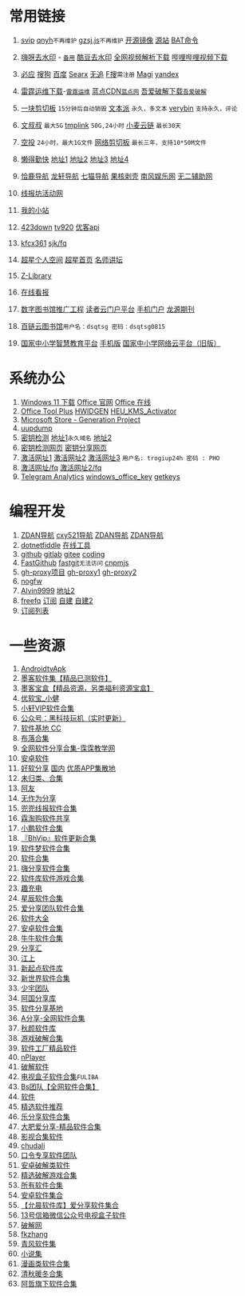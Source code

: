 ﻿# 常用链接
1. [svip](./svip/index.html)
[qnyh](./qnyh/index.html)`不再维护`
[gzsj.js](./gzsj/tempermonkey.js)`不再维护`
[开源镜像](?./md/mirror.md) [源站](https://gitee.com/gsls200808/chinese-opensource-mirror-site)
[BAT命令](?./md/bat.md)
1. [嗨呀去水印](http://haiya365.com/) - [`备用`](http://haiya365.com/)
[酷豆去水印](https://dy.kukutool.com/)
[全网视频解析下载](http://www.qshuiyin.com/)
[哔哩哔哩视频下载](https://bilibili.iiilab.com/)

1. [必应](https://www.bing.com/)
[搜狗](https://www.sogou.com/)
[百度](https://www.baidu.com/)
[Searx](https://searx.space/)
[无追](https://www.wuzhuiso.com)
[F搜](https://fsofso.com/)`需注册`
[Magi](https://magi.com/)
[yandex](https://yandex.com/)
1. [雷霆运维下载](https://soft.l-t.top/)-[`雷霆运维`](https://l-t.top/)
[蓝点CDN](https://dl.lancdn.com/landian)[`蓝点网`](https://www.landian.vip/)
[吾爱破解下载](https://down.52pojie.cn/)[`吾爱破解`](https://www.52pojie.cn/)
1. [一块剪切板](https://ykjtb.com/) `15分钟后自动销毁`
[文本派](https://txtpad.cn/) `永久，多文本`
[verybin](https://www.verybin.com/) `支持永久，评论`
1. [文叔叔](https://www.wenshushu.cn) `最大5G`
[tmplink](https://app.tmp.link/) `50G,24小时`
[小麦云链](https://ftpod.cn/) `最长30天`
1. [空投](https://airportal.cn/) `24小时，最大1G文件`
[网络剪切板](https://netcut.cn/) `最长三年，支持10*50M文件`
1. [懒得勤快](https://github.com/ldqk)
[地址1](https://ldqk.org)
[地址2](https://masuit.com)
[地址3](https://masuit.tk)
[地址4](https://ldqk.tk)
1. [恰鹿导航](https://hao.qialu999.com)
[龙轩导航](http://ilxdh.com)
[七猫导航](https://www.qimaow.com/)
[果核剥壳](https://www.ghxi.com/)
[南风娱乐网](https://www.nanfengyl.com)
[无二辅助网](https://www.52fzg.com)
1. [线报坊活动网](http://www.52xbf.com)
1. [我的小站](https://www.pan666.cn/)
1. [423down](https://www.423down.com)
[tv920](https://www.tv920.com/)
[优客api](http://api.iyk0.com/)
1. [kfcx361](http://www.kfcx361.com/)
[sjk/fq](http://site3.sjk.space/)
1. [超星个人空间](http://i.chaoxing.com/)
[超星首页](https://www.chaoxing.com/)
[名师讲坛](https://pro.superlib.com/pc/home/index)
1. [Z-Library](https://zh.fr1lib.org/)
1. [在线看报](http://www.53bk.com/baokan/)
1. [数字图书馆推广工程](http://www.ndlib.cn/)
[读者云门户平台](http://read.nlc.cn/user/index)
[手机门户](http://m.nlc.cn/)
[龙源期刊](http://nlc.vip.qikan.cn/text/text.aspx)
1. [百链云图书馆](http://lib.gdufe.edu.cn/digitalresource/linkProxy.htm?id=61000000281&resourceId=275)`用户名：dsqtsg 密码：dsqtsg0815`
1. [国家中小学智慧教育平台](https://www.zxx.edu.cn/)
[手机版](https://h5.zxx.edu.cn/)
[国家中小学网络云平台（旧版）](https://ykt.eduyun.cn/)

# 系统办公
1. [Windows 11 下载](https://www.microsoft.com/zh-cn/software-download/windows11)
[Office 官网](https://www.microsoft.com/zh-cn/microsoft-365)
[Office 在线](https://www.office.com/)
1. [Office Tool Plus](https://otp.landian.vip/zh-cn/)
[HWIDGEN](https://dl.lancdn.com/landian/software/HWIDGEN/)
[HEU_KMS_Activator](https://github.com/zbezj/HEU_KMS_Activator/releases)
1. [Microsoft Store - Generation Project](https://store.rg-adguard.net)
1. [uupdump](https://proxied.uupdump.net/)
1. [密钥检测](https://github.com/FHWWC/KeyCheck)
[地址1](https://pkeytools.azurewebsites.net)`永久域名`
[地址2](https://pkeytool.live)
1. [密钥检测网页](https://webact.185.hk/mskey.php)
[密钥分享网页](https://webact.185.hk/sharedkey.php)
1. [激活网址1](https://getcid.cn)
[激活网址2](http://tool.zhihupe.com/getcid.html)
[激活网址3](http://khoatoantin.com/cidms) `用户名: trogiup24h 密码 : PHO`
1. [激活网址/fq](https://microsoft.gointeract.io/interact/index?interaction=1461173234028-3884f8602eccbe259104553afa8415434b4581-05d1&accountId=microsoft&loadFrom=CDN&appkey=196de13c-e946-4531-98f6-2719ec8405ce&Language=English&name=pana&CountryCode=en-US&Click%20To%20Call%20Caller%20Id=+17142064889&startedFromSmsToken=3jUenpr&dnis=26&token=0Yr8Nd)
[激活网址2/fq](https://microsoft.gointeract.io/interact/index?interaction=1461173234028-3884f8602eccbe259104553afa8415434b4581-05d1&accountId=microsoft&appkey=196de13c-e946-4531-98f6-2719ec8405ce&Language=CN&CountryCode=cn&CountryLanguage=CN&Click%20To%20Call%20Caller%20Id=+31620950938&startedFromSmsToken=voZAx6D&token=DWON8k)
1. [Telegram Analytics](https://tgstat.ru/en/channel)
[windows_office_key](https://tgstat.ru/en/channel/@windows_office_key)
[getkeys](https://tgstat.ru/en/channel/@getkeys)

# 编程开发
1. [ZDAN导航](https://www.zdzn.net/)
[cxy521导航](https://cxy521.com/)
[ZDAN导航](https://www.zdzn.net/)
[ZDAN导航](https://www.zdzn.net/)
1. [dotnetfiddle](https://dotnetfiddle.net/)
[在线工具](https://tool.lu/)
1. [github](https://github.com/)
[gitlab](https://gitlab.com/explore/projects/trending)
[gitee](https://gitee.com/)
[coding](https://coding.net/)
1. [FastGithub](https://github.com/dotnetcore/FastGithub/)
[fastgit](https://hub.fastgit.org/)`无法访问`
[cnpmjs](https://github.com.cnpmjs.org/)
1. [gh-proxy项目](https://github.com/hunshcn/gh-proxy)
[gh-proxy1](https://gh.api.99988866.xyz)
[gh-proxy2](https://ghproxy.com/)
1. [nogfw](https://github.com/gfw-breaker/nogfw)
1. [Alvin9999](https://github.com/Alvin9999/new-pac/wiki)
[地址2](http://tr1.freeair888.club)
1. [freefq](https://github.com/freefq/free)
[订阅](https://raw.fastgit.org/freefq/free/master/v2)
[自建](https://j.bulink.xyz)
[自建2](https://js.bulink.xyz)
1. [订阅列表](https://github.com/du5/free/blob/master/sub.list)


# 一些资源 
1. [AndroidtvApk](https://www.lanzoux.com/b0f1944aj)
1. [墨客软件集【精品已测软件】](https://www.lanzoux.com/b00mgdwcb)
1. [墨客宝盒【精品资源，另类福利资源宝盒】](https://www.lanzoux.com/b00mhulgh)
1. [优软宝_小健](https://www.lanzoux.com/u/xiaojian68)
1. [小轩VIP软件合集](https://www.lanzoux.com/b76826)
1. [公众号：黑科技玩机（实时更新）](https://www.lanzoux.com/b281858)
1. [软件基地 CC](https://www.lanzoux.com/u/CC%E8%BD%AF%E4%BB%B6%E5%9F%BA%E5%9C%B0)
1. [布落合集](https://www.lanzoux.com/b931212)
1. [全网软件分享合集-霂霂教学网](https://www.lanzoux.com/b677358)
1. [安卓软件](https://www.lanzoux.com/b471209)
1. [好软分享](https://github.com/yoyodadada/haoruanfenxiang)
[国内](https://gitee.com/realyoyodadada/haoruanfenxiang)
[优质APP集散地](https://www.lanzoux.com/u/yoyodadada)
1. [未归类、合集](https://www.lanzoux.com/b01b01h9a)
1. [阿友](https://www.lanzoux.com/u/aybaba)
1. [无作为分享](https://www.lanzoux.com/u/wuzuowei)
1. [兜兜线报软件合集](https://www.lanzoux.com/b133841)
1. [霖淘购软件共享](https://www.lanzoux.com/b252370)
1. [小鹏软件合集](http://www.lanzoux.com/u/xiaopengi)
1. [『BhVip』软件更新合集](http://www.lanzoux.com/u/%E5%BD%AA%E7%85%8Cqq1846055318)
1. [软件梦软件合集](https://www.lanzoux.com/u/Hicro)
1. [软件合集](http://www.lanzoux.com/u/9383679)
1. [嗨分享软件合集](https://www.lanzoux.com/u/%E6%8B%BD%E6%8B%BD)
1. [软件库软件游戏合集](https://www.lanzoux.com/u/rjk)
1. [趣充电](https://www.lanzoux.com/u/memedawq)
1. [星辰软件合集](https://www.lanzoux.com/u/azsoft)
1. [爱分享团队软件合集](https://www.lanzoux.com/u/zqf000)
1. [软件大全](https://www.lanzoux.com/u/296742969)
1. [安卓软件合集](https://www.lanzoux.com/u/langman666)
1. [牛牛软件合集](http://www.lanzoux.com/u/36277009)
1. [分享汇](https://www.lanzoux.com/u/jiek)
1. [江上](https://www.lanzoux.com/u/%E6%B1%9F%E4%B8%8A)
1. [新起点软件库](https://www.lanzoux.com/u/xinqidian)
1. [新世界软件合集](https://www.lanzoux.com/u/adminqizhu)
1. [少宇团队](https://www.lanzoux.com/u/shaoyu)
1. [阿国分享库](https://www.lanzoux.com/u/aguo)
1. [软件分享基地](https://www.lanzoux.com/u/aiwange)
1. [A分享-全网软件合集](https://www.lanzoux.com/b205552)
1. [秋颜软件库](https://www.lanzoux.com/b341705)
1. [游戏破解合集](https://www.lanzoux.com/b654140)
1. [软件工厂精品软件](https://www.lanzoux.com/u/sg88)
1. [nPlayer](https://www.lanzoux.com/b0cpu28tc)
1. [破解软件](https://www.lanzoux.com/b838976)
1. [电视盒子软件合集](https://www.lanzoux.com/b07xdohkf#FULIBA)`FULIBA`
1. [Bs团队【全网软件合集】](https://www.lanzoux.com/b93256)
1. [软件](https://www.lanzoux.com/b174576)
1. [精选软件推荐](https://www.lanzoux.com/b221497)
1. [乐分享软件合集](https://www.lanzoux.com/b215476)
1. [大肥爱分享-精品软件合集](https://www.lanzoux.com/u/qianxun8)
1. [影视合集软件](https://www.lanzoux.com/b0jrkv4b)
1. [chudali](https://www.lanzoux.com/u/chudali)
1. [口令专享软件团队](https://www.lanzoux.com/b240011)
1. [安卓破解类软件](https://www.lanzoux.com/b828085)
1. [精选破解游戏合集](https://www.lanzoux.com/b888887)
1. [所有软件合集](https://www.lanzoux.com/b165784)
1. [安卓软件集合](https://www.lanzoux.com/b94326)
1. [【允晨软件库】爱分享软件集合](https://www.lanzoux.com/b54212)
1. [13号信箱微信公众号电视盒子软件](https://www.lanzoux.com/b167839)
1. [破解网](http://www.lanzoux.com/u/ygtq)
1. [fkzhang](https://www.lanzoux.com/b44314)
1. [青风软件集](https://www.lanzoux.com/b60564)
1. [小说集](https://www.lanzoux.com/b158157)
1. [漫画类软件合集](https://www.lanzoux.com/b765262)
1. [清秋暖冬合集](https://www.lanzoux.com/b474214#qingqiu)
1. [阿哲旗下软件合集](https://www.lanzoux.com/b100313)